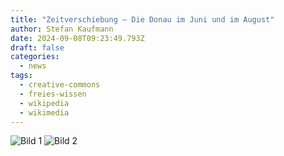 ```yaml
---
title: "Zeitverschiebung – Die Donau im Juni und im August"
author: Stefan Kaufmann
date: 2024-09-08T09:23:49.793Z
draft: false
categories:
  - news
tags:
  - creative-commons
  - freies-wissen
  - wikipedia
  - wikimedia
---
```



<link rel="stylesheet" href="/assets/css/twentytwenty.css" />
<script src="/assets/js/jquery.twentytwenty.js"></script>
<script src="/assets/js/jquery.event.move.js"></script>

<div class="twentytwenty-container">
  <img src="/wp-content/uploads/2024/09/Donauabsenkung_0000.jpg" alt="Bild 1">
  <img src="/wp-content/uploads/2024/09/Donauabsenkung_0001.jpg" alt="Bild 2">
</div>

<script>
$(function(){
  $(".twentytwenty-container").twentytwenty();
});
</script>
